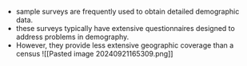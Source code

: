 - sample surveys are frequently used to obtain detailed demographic data.
- these surveys typically have extensive questionnaires designed to address problems in demography.
- However, they provide less extensive geographic coverage than a census
![[Pasted image 20240921165309.png]]
